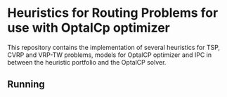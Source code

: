 Heuristics for Routing Problems for use with OptalCp optimizer
==============================================================
This repository contains the implementation of several heuristics for TSP, CVRP and VRP-TW problems, models for OptalCP optimizer and IPC in between the heuristic portfolio and the OptalCP solver.

Running
-------
